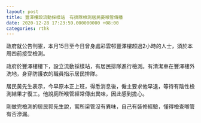 ```yaml
---
layout: post
title: 豐澤樓設流動採樣站　有排隊檢測居民憂喉管傳播
date: 2020-12-28 17:23:59.000000000 +08:00
categories: rthk
---
```


政府就公告刊憲，本月15日至今日曾身處彩雲邨豐澤樓超過2小時的人士，須於本周四前接受檢測。

政府於豐澤樓樓下，設立流動採樣站，有居民排隊進行檢測。有清潔車在豐澤樓外洗地，身穿防護衣的職員指示居民排隊。

居民黃先生表示，今早原本正上班，得悉消息後，僱主要求他早退，等待有陰性檢測結果才復工。他說廁所喉管經常傳出異味，因此感到擔心。

剛做完檢測的居民郭先生說，寓所渠管沒有異味，自己有裝修經驗，懂得檢查喉管有否滲漏。
